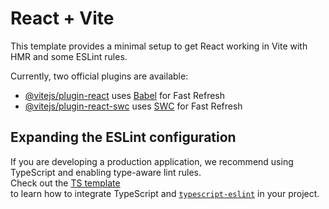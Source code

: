 # React + Vite

This template provides a minimal setup to get React working in Vite with HMR and some ESLint rules.

Currently, two official plugins are available:

- [@vitejs/plugin-react](https://github.com/vitejs/vite-plugin-react/blob/main/packages/plugin-react) uses [Babel](https://babeljs.io/) for Fast Refresh  
- [@vitejs/plugin-react-swc](https://github.com/vitejs/vite-plugin-react-swc) uses [SWC](https://swc.rs/) for Fast Refresh

## Expanding the ESLint configuration

If you are developing a production application, we recommend using TypeScript and enabling type-aware lint rules.  
Check out the [TS template](https://github.com/vitejs/vite/tree/main/packages/create-vite/template-react-ts)  
to learn how to integrate TypeScript and [`typescript-eslint`](https://typescript-eslint.io) in your project.
